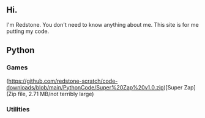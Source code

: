 ## Hi.
I'm Redstone. You don't need to know anything about me.
This site is for me putting my code.

## Python
### Games
(https://github.com/redstone-scratch/code-downloads/blob/main/PythonCode/Super%20Zap%20v1.0.zip)[Super Zap] (Zip file, 2.71 MB/not terribly large)

### Utilities
